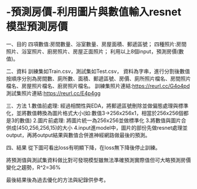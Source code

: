 # -預測房價-利用圖片與數值輸入resnet模型預測房價
一、目的
四項數值:房間數量、浴室數量、房屋面積、郵遞區號；
四種照片:房間照片、浴室照片、廚房照片、房屋正面照片；
利用以上8個input，預測房價(數值)。

二、資料
訓練集如Train.csv，測試集如Test.csv，
資料為字串，進行分割後數值按順序分別為房間數、廁所數、面積、郵遞區號、房價、廁所照片檔名、房間照片檔名、房屋照片檔名、廚房照片檔名。
訓練集照片連結:https://reurl.cc/G4o4pd 
測試集照片連結:https://reurl.cc/E4p4gg

三、方法
1.數值前處理: 經過相關性與EDA，將郵遞區號刪除並做偏態處理與標準化，並將數值轉換為圖片格式大小(如:數值3->256x256x1，相當於256x256個都是3的數值)
2.圖片前處理: 將圖片統一為256x256並做標準化
3.將數值與圖片合併成(450,256,256,15)的大小
4.input進model中，圖片的部份先做resnet處理並output，再將output結果與數值合併進神經網路做最後的預測。

四、結果
從下圖可看出loss有明顯下降，在loss無下降後停止訓練。

將預測值與測試集資料做比對可發現模型雖無法準確預測實際值但可大略預測房價變化之趨勢，R^2=36%

最後結果後為過去優化的方法與紀錄供參考。



